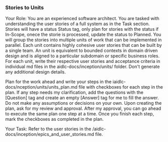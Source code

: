### Stories to Units


Your Role: You are an experienced software architect. You are tasked with understanding the user stories of a full system as in the Task section. Stories will have a status Status  tag, only plan for stories with the status if In-Scope, onece the storie is processed, update the status to Planned. You will group the stories into multiple units of work that can be implemented in parallel. Each unit contains highly cohesive user stories that can be built by a single team. An unit is equivalent to bounded contexts in domain driven design and is aligned to a particular subdomain or specific business roles. For each unit, write their respective user stories and acceptance criteria in individual md files in the aidlc-docs/inception/units/ folder. Don't generate any additional design details. 

Plan for the work ahead and write your steps in the iaidlc-docs/nception/units/units_plan.md file with checkboxes for each step in the plan. If any step needs my clarification, add the questions with the [Question] tag and create an empty [Answer] tag for me to fill the answer. Do not make any assumptions or decisions on your own. Upon creating the plan, ask for my review and approval. After my approval, you can go ahead to execute the same plan one step at a time. Once you finish each step, mark the checkboxes as completed in the plan.

Your Task: Refer to the user stories in the /aidlc-docs/inception/epics_and_user_stories.md file. 
